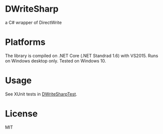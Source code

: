 # DWriteSharp
a C# wrapper of DirectWrite

# Platforms
The library is compiled on .NET Core (.NET Standrad 1.6) with VS2015.
Runs on Windows desktop only. Tested on Windows 10.

# Usage
See XUnit tests in [DWriteSharpTest](https://github.com/zwcloud/DWriteSharp/tree/master/test/DWriteSharpTest).

# License
MIT   
